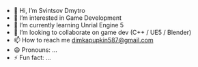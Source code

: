 - 👋 Hi, I’m Svintsov Dmytro
- 👀 I’m interested in Game Development
- 🌱 I’m currently learning Unrial Engine 5
- 💞️ I’m looking to collaborate on game dev (C++ / UE5 / Blender)
- 📫 How to reach me dimkapupkin587@gmail.com
- 😄 Pronouns: ...
- ⚡ Fun fact: ...

<!---
nevill001/nevill001 is a ✨ special ✨ repository because its `README.md` (this file) appears on your GitHub profile.
You can click the Preview link to take a look at your changes.
--->
